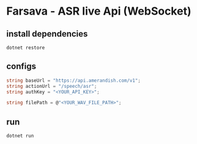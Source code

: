 
# Farsava -  ASR live Api (WebSocket)


## install dependencies

```
dotnet restore
```

## configs
```c#
string baseUrl = "https://api.amerandish.com/v1";
string actionUrl = "/speech/asr";
string authKey = "<YOUR_API_KEY>";

string filePath = @"<YOUR_WAV_FILE_PATH>";
```

## run

```bash
dotnet run
```

